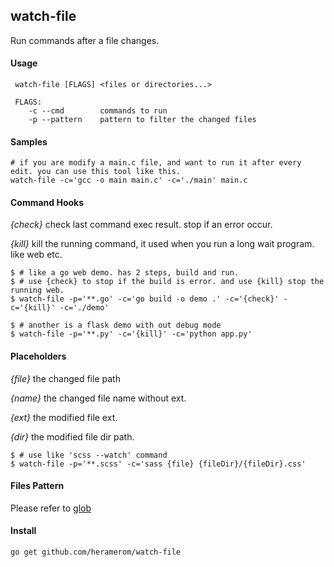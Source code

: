 
## watch-file

Run commands after a file changes.

#### Usage

```
 watch-file [FLAGS] <files or directories...>

 FLAGS:
    -c --cmd        commands to run
    -p --pattern    pattern to filter the changed files
```

#### Samples


```
# if you are modify a main.c file, and want to run it after every edit. you can use this tool like this.
watch-file -c='gcc -o main main.c' -c='./main' main.c
```

#### Command Hooks

*{check}* check last command exec result. stop if an error occur.

*{kill}* kill the running command, it used when you run a long wait program. like web etc.
```
$ # like a go web demo. has 2 steps, build and run.
$ # use {check} to stop if the build is error. and use {kill} stop the running web.
$ watch-file -p='**.go' -c='go build -o demo .' -c='{check}' -c='{kill}' -c='./demo'

$ # another is a flask demo with out debug mode
$ watch-file -p='**.py' -c='{kill}' -c='python app.py'
```

#### Placeholders

*{file}* the changed file path

*{name}* the changed file name without ext.

*{ext}* the modified file ext.

*{dir}* the modified file dir path.

```
$ # use like 'scss --watch' command
$ watch-file -p='**.scss' -c='sass {file} {fileDir}/{fileDir}.css'
```

#### Files Pattern

Please refer to [glob](https://github.com/gobwas/glob)


#### Install
```
go get github.com/heramerom/watch-file
```